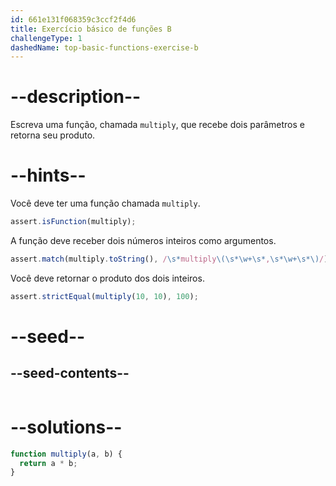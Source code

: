 ```yaml
---
id: 661e131f068359c3ccf2f4d6
title: Exercício básico de funções B
challengeType: 1
dashedName: top-basic-functions-exercise-b
---
```


# --description--

Escreva uma função, chamada `multiply`, que recebe dois parâmetros e retorna seu produto.

# --hints--

Você deve ter uma função chamada `multiply`.

```js
assert.isFunction(multiply);
```

A função deve receber dois números inteiros como argumentos.

```js
assert.match(multiply.toString(), /\s*multiply\(\s*\w+\s*,\s*\w+\s*\)/);
```

Você deve retornar o produto dos dois inteiros.

```js
assert.strictEqual(multiply(10, 10), 100);
```


# --seed--

## --seed-contents--

```js

```

# --solutions--

```js 
function multiply(a, b) {
  return a * b;
}
```
